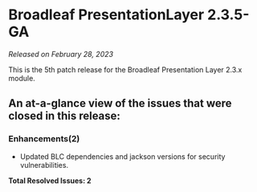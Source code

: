 # Broadleaf PresentationLayer 2.3.5-GA

_Released on February 28, 2023_

This is the 5th patch release for the Broadleaf Presentation Layer 2.3.x module.

## An at-a-glance view of the issues that were closed in this release:

### Enhancements(2)
- Updated BLC dependencies and jackson versions for security vulnerabilities.


**Total Resolved Issues: 2**
